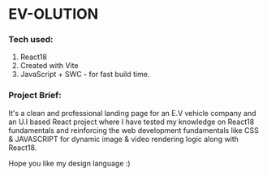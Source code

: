 # EV-OLUTION

### Tech used:

1. React18
2. Created with Vite
2. JavaScript + SWC - for fast build time.

### Project Brief:

It's a clean and professional landing page for an E.V vehicle company and an U.I based React project where I have tested my knowledge on React18 fundamentals and reinforcing the web development fundamentals like CSS & JAVASCRIPT for dynamic image & video rendering logic along with React18.

Hope you like my design language :)

